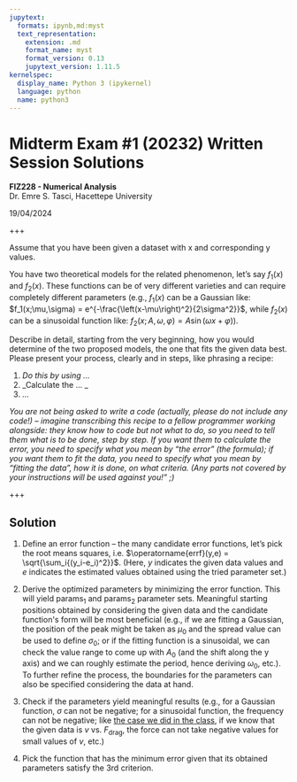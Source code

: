```yaml
---
jupytext:
  formats: ipynb,md:myst
  text_representation:
    extension: .md
    format_name: myst
    format_version: 0.13
    jupytext_version: 1.11.5
kernelspec:
  display_name: Python 3 (ipykernel)
  language: python
  name: python3
---
```


# Midterm Exam #1 (20232) Written Session Solutions
**FIZ228 - Numerical Analysis**  
Dr. Emre S. Tasci, Hacettepe University

19/04/2024

+++

Assume that you have been given a dataset with x and corresponding y values. 

You have two theoretical models for the related phenomenon, let’s say $f_1(x)$  and $f_2(x)$. These functions can be of very different varieties and can require completely different parameters (e.g., $f_1(x)$ can be a Gaussian like: $f_1(x;\mu,\sigma) = e^{-\frac{\left(x-\mu\right)^2}{2\sigma^2}}$, while $f_2(x)$ can be a sinusoidal function like: $f_2(x;A,\omega,\varphi) = A\sin(\omega x + \varphi)$).

Describe in detail, starting from the very beginning, how you would determine of the two proposed models, the one that fits the given data best. Please present your process, clearly and in steps, like phrasing a recipe:

1. _Do this by using ..._
2. _Calculate the … _
3. _…_

_You are not being asked to write a code (actually, please do not include any code!) – imagine transcribing this recipe to a fellow programmer working alongside: they know how to code but not what to do, so you need to tell them what is to be done, step by step. If you want them to calculate the error, you need to specify what you mean by “the error” (the formula); if you want them to fit the data, you need to specify what you mean by “fitting the data”, how it is done, on what criteria. (Any parts not covered by your instructions will be used against you!” ;)_

+++

## Solution

1. Define an error function – the many candidate error functions, let’s pick the root means squares, i.e. $\operatorname{errf}(y,e) = \sqrt{\sum_i{(y_i-e_i)^2}}$. (Here, $y$ indicates the given data values and $e$ indicates the estimated values obtained using the tried parameter set.)

2. Derive the optimized parameters by minimizing the error function. This will yield $\text{params}_1$ and $\text{params}_2$ parameter sets. Meaningful starting positions obtained by considering the given data and the candidate function's form will be most beneficial (e.g., if we are fitting a Gaussian, the position of the peak might be taken as $\mu_0$ and the spread value can be used to define $\sigma_0$; or if the fitting function is a sinusoidal, we can check the value range to come up with $A_0$ (and the shift along the y axis) and we can roughly estimate the period, hence deriving $\omega_0$, etc.). To further refine the process, the boundaries for the parameters can also be specified considering the data at hand.

3. Check if the parameters yield meaningful results (e.g., for a Gaussian function, $\sigma$ can not be negative; for a sinusoidal function, the frequency can not be negative; like [the case we did in the class](../FIZ228_04_Regression.html#really-which-one-is-better), if we know that the given data is $v$ vs. $F_{\text{drag}}$, the force can not take negative values for small values of $v$, etc.) 

4. Pick the function that has the minimum error given that its obtained parameters satisfy the 3rd criterion.
